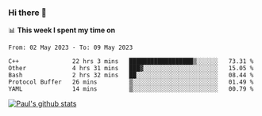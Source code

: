 ### Hi there 👋

📊 **This week I spent my time on**
<!--START_SECTION:waka-->

```text
From: 02 May 2023 - To: 09 May 2023

C++               22 hrs 3 mins   ██████████████████▒░░░░░░   73.31 %
Other             4 hrs 31 mins   ███▓░░░░░░░░░░░░░░░░░░░░░   15.05 %
Bash              2 hrs 32 mins   ██░░░░░░░░░░░░░░░░░░░░░░░   08.44 %
Protocol Buffer   26 mins         ▒░░░░░░░░░░░░░░░░░░░░░░░░   01.49 %
YAML              14 mins         ▒░░░░░░░░░░░░░░░░░░░░░░░░   00.79 %
```

<!--END_SECTION:waka-->


[![Paul's github stats](https://github-readme-stats.vercel.app/api?username=mickeyouyou&theme=dracula&show_icons=true)](https://github.com/anuraghazra/github-readme-stats)
